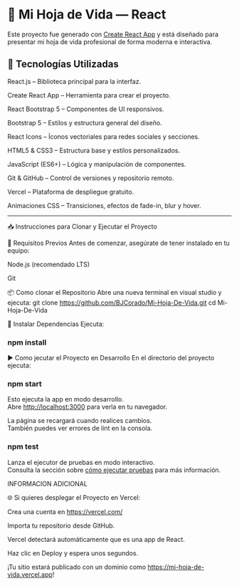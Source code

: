 # 📄 Mi Hoja de Vida — React

Este proyecto fue generado con [Create React App](https://github.com/facebook/create-react-app) y está diseñado para presentar mi hoja de vida profesional de forma moderna e interactiva.


## 🚀 Tecnologías Utilizadas

React.js – Biblioteca principal para la interfaz.

Create React App – Herramienta para crear el proyecto.

React Bootstrap 5 – Componentes de UI responsivos.

Bootstrap 5 – Estilos y estructura general del diseño.

React Icons – Íconos vectoriales para redes sociales y secciones.

HTML5 & CSS3 – Estructura base y estilos personalizados.

JavaScript (ES6+) – Lógica y manipulación de componentes.

Git & GitHub – Control de versiones y repositorio remoto.

Vercel – Plataforma de despliegue gratuito.

Animaciones CSS – Transiciones, efectos de fade-in, blur y hover.

---
📥 Instrucciones para Clonar y Ejecutar el Proyecto

🔧 Requisitos Previos
Antes de comenzar, asegúrate de tener instalado en tu equipo:

Node.js (recomendado LTS)

Git

📦 Como clonar el Repositorio
Abre una nueva terminal en visual studio y ejecuta:
git clone https://github.com/BJCorado/Mi-Hoja-De-Vida.git
cd Mi-Hoja-De-Vida

🚀 Instalar Dependencias
Ejecuta:

###  npm install

▶️ Como jecutar el Proyecto en Desarrollo
En el directorio del proyecto ejecuta:

###  npm start

Esto ejecuta la app en modo desarrollo.\
Abre [http://localhost:3000](http://localhost:3000) para verla en tu navegador.

La página se recargará cuando realices cambios.\
También puedes ver errores de lint en la consola.

###  npm test

Lanza el ejecutor de pruebas en modo interactivo.\
Consulta la sección sobre [cómo ejecutar pruebas](https://facebook.github.io/create-react-app/docs/running-tests) para más información.

INFORMACION ADICIONAL

🌐 Si quieres desplegar el Proyecto en Vercel: 

Crea una cuenta en https://vercel.com/

Importa tu repositorio desde GitHub.

Vercel detectará automáticamente que es una app de React.

Haz clic en Deploy y espera unos segundos.

¡Tu sitio estará publicado con un dominio como https://mi-hoja-de-vida.vercel.app!
